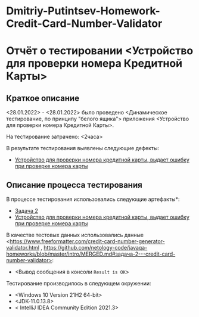 # Dmitriy-Putintsev-Homework-Credit-Card-Number-Validator
# Отчёт о тестировании <Устройство для проверки номера Кредитной Карты>

## Краткое описание

<28.01.2022> - <28.01.2022> было проведено <Динамическое тестирование, по принципу "белого ящика"> приложения <Устройство для проверки номера Кредитной Карты>.

На тестирование затрачено: <2часа>

В результате тестирования выявлены следующие дефекты:

* [Устройство для проверки номера кредитной карты, выдает ошибку при проверке номера карты](https://github.com/Dmitriy-Putintsev/Dmitriy-Putintsev-Homework-Credit-Card-Number-Validator/issues/1)

## Описание процесса тестирования

В процессе тестирования использовались следующие артефакты*:

* [Задача 2](https://github.com/netology-code/javaqa-homeworks/blob/master/intro/MERGED.md#задача-2---credit-card-number-validator)
* [Устройство для проверки номера кредитной карты, выдает ошибку при проверке номера карты](https://github.com/Dmitriy-Putintsev/Dmitriy-Putintsev-Homework-Credit-Card-Number-Validator/issues/1)

В качестве тестовых данных использовались данные <https://www.freeformatter.com/credit-card-number-generator-validator.html ,  https://github.com/netology-code/javaqa-homeworks/blob/master/intro/MERGED.md#задача-2---credit-card-number-validator>:

* <Вывод сообщения в консоли `Result is OK`>

Тестирование производилось в следующем окружении:

* <Windows 10 Version 21H2 64-bit>
* <JDK-11.0.13.8>
* < IntelliJ IDEA Community Edition 2021.3>
